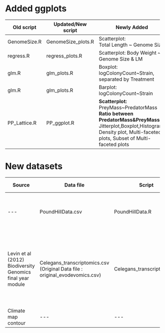 
# Added ggplots

Old script | Updated/New script | Newly Added | New Plot Name | Old Plot Name | 
--- | --- | --- |---: |---: |
GenomeSize.R | GenomeSize_plots.R | Scatterplot: <br/> Total Length ~ Genome Size | GenomeSize_ggplot.pdf | GenomeSize.pdf | 
regress.R | regress_plots.R | Scatterplot: Body Weight ~ Genome Size & LM | Diagmod_ggplot.pdf | DiagMod.pdf | 
glm.R | glm_plots.R | Boxplot: logColonyCount~Strain, separated by Treatment | PracDataBoxplot.pdf | PracDataBoxplot_ggplot.pdf <br/> PracDataBoxplot_ggplot2.pdf |
glm.R | glm_plots.R | Barplot: logColonyCount~Strain| PracDataBarplot.pdf | PracDataBarplot_ggplot.pdf|
PP_Lattice.R | PP_ggplot.R | **Scatterplot:** PreyMass~PredatorMass <br/>  **Ratio between PredatorMass&PreyMass:** <br/> Jitterplot,Boxplot,Histogram, Density plot, Multi-faceted plots, Subset of Multi-faceted plots| PP_ggplot.pdf <br/> PP_boxplot.pdf <br/> PP_jitterplot.pdf <br/> PP_histogram.pdf <br/> PP_density.pdf <br/> PP_multi.pdf <br/> PP_multisubset.pdf|--- |

# New datasets

Source | Data file | Script | Data Management | Visualisation | Analysis | Comments |
--- | --- |--- |--- |--- |--- |--- |
--- | PoundHillData.csv | PoundHillData.R | melt, tapply, ddply, cbind, for loop, replace values, extract rows| ggplots: PoundHill_ShannonIndexes.pdf PoundHill_SpeciesRichness.pdf | Species Richness, Shannon diversity index | two different methods to calculate Shannon, with and without for loop|
Levin et al (2012) Biodiversity Genomics final year module | Celegans_transcriptomics.csv (Original Data file : original_evodevomics.csv) | Celegans_transcriptomics.R | melt, reshape, extract columns | Celegans_summary.pdf, Celegans_heatmap.pdf | linear and quadratic models, dlply to iterate function over multiple genes, distance matrixes | Note: script and data edited from those provided in BG module, analysis may be slightly too complicated for undergraduate |
Climate map contour| --- | --- |--- |--- |--- |--- |
